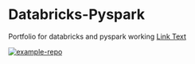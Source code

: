 # Databricks-Pyspark
Portfolio for databricks and pyspark working
[Link Text](https://github.com/username/repository-name)


[![example-repo](https://img.shields.io/badge/GitHub-example--repo-blue)](https://github.com/example-user/example-repo)
